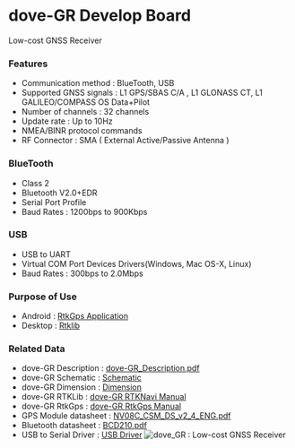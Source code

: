 dove-GR Develop Board
======

Low-cost GNSS Receiver


### Features

* Communication method : BlueTooth, USB
* Supported GNSS signals : L1 GPS/SBAS C/A , L1 GLONASS CT, L1 GALILEO/COMPASS OS Data+Pilot
* Number of channels : 32 channels
* Update rate : Up to 10Hz
* NMEA/BINR protocol commands
* RF Connector : SMA ( External Active/Passive Antenna )

### BlueTooth
* Class 2
* Bluetooth V2.0+EDR
* Serial Port Profile
* Baud Rates : 1200bps to 900Kbps

### USB
* USB to UART
* Virtual COM Port Devices Drivers(Windows, Mac OS-X, Linux)
* Baud Rates : 300bps to 2.0Mbps

### Purpose of Use
* Android : [RtkGps Application][rtkgps]
* Desktop : [Rtklib][rtklib]

### Related Data
* dove-GR Description : [dove-GR_Description.pdf][description]
* dove-GR Schematic : [Schematic][schematic]
* dove-GR Dimension : [Dimension][dimension]
* dove-GR RTKLib : [dove-GR RTKNavi Manual][naviM]
* dove-GR RtkGps : [dove-GR RtkGps Manual][rtkgpsM]
* GPS Module datasheet : [NV08C_CSM_DS_v2_4_ENG.pdf][nv08c]
* Bluetooth datasheet : [BCD210.pdf][bcd210]
* USB to Serial Driver : [USB Driver]
![dove_GR : Low-cost GNSS Receiver][image]

[rtklib]: http://www.rtklib.com/ 
[rtkgps]: https://github.com/vichetech/RtkGps
[image]: https://raw.github.com/vichetech/dove-GR/master/CAM01206.jpg
[description]: https://raw.github.com/vichetech/dove-GR/master/Dove-GR_Description.pdf
[nv08c]: https://raw.github.com/vichetech/dove-GR/master/NV08C_CSM_DS_v2_4_ENG.pdf
[bcd210]: https://raw.github.com/vichetech/dove-GR/master/ds_Parani-BCD210_v1.0.0_kr.pdf
[USB Driver]:http://www.silabs.com/products/mcu/Pages/USBtoUARTBridgeVCPDrivers.aspx
[schematic]:https://raw.github.com/vichetech/dove-GR/master/doveGR_Schematic.pdf
[dimension]:https://raw.github.com/vichetech/dove-GR/master/dove-GR_Dimension.jpg
[naviM]:https://raw.github.com/vichetech/dove-GR/master/dove-GR_RTKLib-Navi.pdf
[rtkgpsM]:https://raw.github.com/vichetech/dove-GR/master/RtkGps(AndroidApp)_UserManual.pdf
